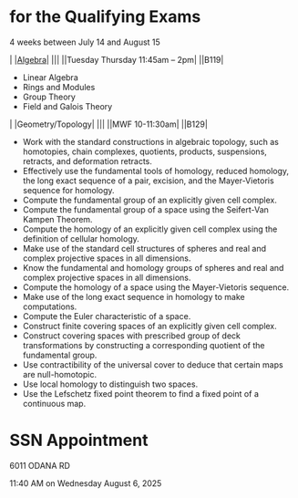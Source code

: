 # for the Qualifying Exams

4 weeks between July 14 and August 15

| |[Algebra](https://wiki.math.wisc.edu/index.php/Algebra_Qualifying_Exam)|
|||
|<i class="fa fa-clock-o"></i>|Tuesday Thursday 11:45am – 2pm|
|<i class="fa fa-map-marker"></i>|B119|

- Linear Algebra
- Rings and Modules
- Group Theory
- Field and Galois Theory

| |Geometry/Topology|
|||
|<i class="fa fa-clock-o"></i>|MWF 10-11:30am|
|<i class="fa fa-map-marker"></i>|B129|

- Work with the standard constructions in algebraic topology, such as homotopies, chain complexes, quotients, products, suspensions, retracts, and deformation retracts.
- Effectively use the fundamental tools of homology, reduced homology, the long exact sequence of a pair, excision, and the Mayer-Vietoris sequence for homology.
- Compute the fundamental group of an explicitly given cell complex.
- Compute the fundamental group of a space using the Seifert-Van Kampen Theorem.
- Compute the homology of an explicitly given cell complex using the definition of cellular homology.
- Make use of the standard cell structures of spheres and real and complex projective spaces in all dimensions.
- Know the fundamental and homology groups of spheres and real and complex projective spaces in all dimensions.
- Compute the homology of a space using the Mayer-Vietoris sequence.
- Make use of the long exact sequence in homology to make computations.
- Compute the Euler characteristic of a space.
- Construct finite covering spaces of an explicitly given cell complex.
- Construct covering spaces with prescribed group of deck transformations by constructing a corresponding quotient of the fundamental group.
- Use contractibility of the universal cover to deduce that certain maps are null-homotopic.
- Use local homology to distinguish two spaces.
- Use the Lefschetz fixed point theorem to find a fixed point of a continuous map.


# SSN Appointment
<i class="fa fa-map-pin"></i>
6011 ODANA RD

<i class="fa fa-clock-o"></i>
11:40 AM on Wednesday August 6, 2025
